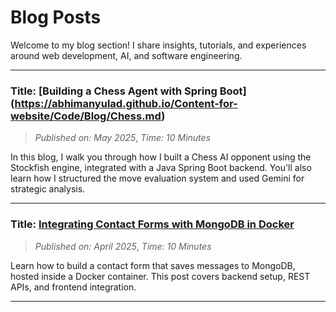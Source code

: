 # Blog Posts

Welcome to my blog section! I share insights, tutorials, and experiences around web development, AI, and software engineering.

---
### Title:  [Building a Chess Agent with Spring Boot] (https://abhimanyulad.github.io/Content-for-website/Code/Blog/Chess.md)
> *Published on: May 2025*,
> *Time: 10 Minutes*

In this blog, I walk you through how I built a Chess AI opponent using the Stockfish engine, integrated with a Java Spring Boot backend. You'll also learn how I structured the move evaluation system and used Gemini for strategic analysis.

---
### Title: [Integrating Contact Forms with MongoDB in Docker](./blogs/contact-form-docker.md)
> *Published on: April 2025*,
> *Time: 10 Minutes*

Learn how to build a contact form that saves messages to MongoDB, hosted inside a Docker container. This post covers backend setup, REST APIs, and frontend integration.

---

